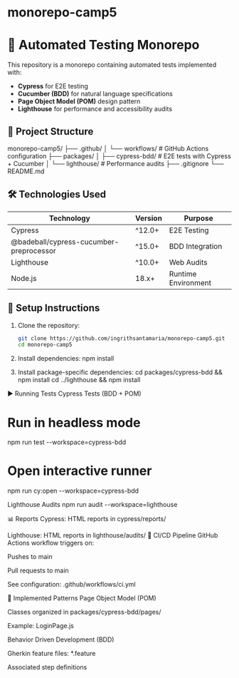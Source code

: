 # monorepo-camp5
# 🚀 Automated Testing Monorepo

This repository is a monorepo containing automated tests implemented with:
- **Cypress** for E2E testing
- **Cucumber (BDD)** for natural language specifications
- **Page Object Model (POM)** design pattern
- **Lighthouse** for performance and accessibility audits

## 📁 Project Structure
monorepo-camp5/
├── .github/
│ └── workflows/ # GitHub Actions configuration
├── packages/
│ ├── cypress-bdd/ # E2E tests with Cypress + Cucumber
│ └── lighthouse/ # Performance audits
├── .gitignore
└── README.md


## 🛠 Technologies Used

| Technology | Version | Purpose |
|------------|---------|---------|
| Cypress | ^12.0+ | E2E Testing |
| @badeball/cypress-cucumber-preprocessor | ^15.0+ | BDD Integration |
| Lighthouse | ^10.0+ | Web Audits |
| Node.js | 18.x+ | Runtime Environment |

## 🏁 Setup Instructions

1. Clone the repository:
   ```bash
   git clone https://github.com/ingrithsantamaria/monorepo-camp5.git
   cd monorepo-camp5

2. Install dependencies:
    npm install

3. Install package-specific dependencies:
    cd packages/cypress-bdd && npm install
    cd ../lighthouse && npm install

▶️ Running Tests
Cypress Tests (BDD + POM)

# Run in headless mode
npm run test --workspace=cypress-bdd

# Open interactive runner
npm run cy:open --workspace=cypress-bdd

Lighthouse Audits
npm run audit --workspace=lighthouse

📊 Reports
Cypress: HTML reports in cypress/reports/

Lighthouse: HTML reports in lighthouse/audits/
🔄 CI/CD Pipeline
GitHub Actions workflow triggers on:

Pushes to main

Pull requests to main

See configuration: .github/workflows/ci.yml

📝 Implemented Patterns
Page Object Model (POM)

Classes organized in packages/cypress-bdd/pages/

Example: LoginPage.js

Behavior Driven Development (BDD)

Gherkin feature files: *.feature

Associated step definitions